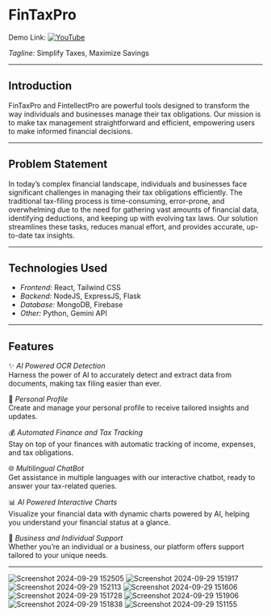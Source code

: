 # FinTaxPro 

Demo Link: [![YouTube](https://youtu.be/mLgW7IoKXJM)](https://youtu.be/9zZoikUEy5g)

*Tagline:* Simplify Taxes, Maximize Savings

---

## Introduction

FinTaxPro and FintellectPro are powerful tools designed to transform the way individuals and businesses manage their tax obligations. Our mission is to make tax management straightforward and efficient, empowering users to make informed financial decisions.

---
## Problem Statement

In today’s complex financial landscape, individuals and businesses face significant challenges in managing their tax obligations efficiently. The traditional tax-filing process is time-consuming, error-prone, and overwhelming due to the need for gathering vast amounts of financial data, identifying deductions, and keeping up with evolving tax laws. Our solution streamlines these tasks, reduces manual effort, and provides accurate, up-to-date tax insights.

---

## Technologies Used

- *Frontend:* React, Tailwind CSS
- *Backend:* NodeJS, ExpressJS, Flask
- *Database:* MongoDB, Firebase
- *Other:* Python, Gemini API

---

## Features

✨ *AI Powered OCR Detection*  
Harness the power of AI to accurately detect and extract data from documents, making tax filing easier than ever.

👤 *Personal Profile*  
Create and manage your personal profile to receive tailored insights and updates.

💰 *Automated Finance and Tax Tracking*  
Stay on top of your finances with automatic tracking of income, expenses, and tax obligations.

🌐 *Multilingual ChatBot*  
Get assistance in multiple languages with our interactive chatbot, ready to answer your tax-related queries.

📊 *AI Powered Interactive Charts*  
Visualize your financial data with dynamic charts powered by AI, helping you understand your financial status at a glance.

🤝 *Business and Individual Support*  
Whether you’re an individual or a business, our platform offers support tailored to your unique needs.

---

![Screenshot 2024-09-29 152505](https://github.com/user-attachments/assets/6d0de795-4b07-48c1-8bd4-c3deafc28a7b)
![Screenshot 2024-09-29 151917](https://github.com/user-attachments/assets/c488b0dd-0c48-4420-81f2-28f66c6267e5)
![Screenshot 2024-09-29 152113](https://github.com/user-attachments/assets/fb20dca4-5e54-4640-8fe4-8e94fe08bd0d)
![Screenshot 2024-09-29 151606](https://github.com/user-attachments/assets/c8a6d7d2-164d-4573-834b-4ceb2d249d8f)
![Screenshot 2024-09-29 151728](https://github.com/user-attachments/assets/6758dcee-2ff8-46cd-a542-59854720268f)
![Screenshot 2024-09-29 151906](https://github.com/user-attachments/assets/35daaa4c-91b6-490d-89da-8a9880c922a6)
![Screenshot 2024-09-29 151838](https://github.com/user-attachments/assets/ecd133b8-4e24-433c-9169-b58d28395101)
![Screenshot 2024-09-29 151155](https://github.com/user-attachments/assets/65a501b0-08e9-4983-9416-32b86f72918f)
